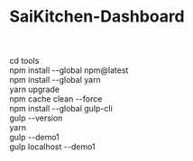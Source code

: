 # SaiKitchen-Dashboard
<br/>
<br/>
cd tools<br/>
npm install --global npm@latest<br/>
npm install --global yarn<br/>
yarn upgrade<br/>
npm cache clean --force<br/>
npm install --global gulp-cli<br/>
gulp --version<br/>
yarn<br/>
gulp --demo1<br/>
gulp localhost --demo1<br/>


